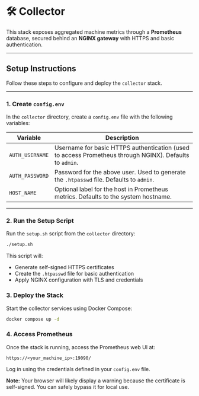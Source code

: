 # 🛠️ Collector

This stack exposes aggregated machine metrics through a **Prometheus** database, secured behind an **NGINX gateway** with HTTPS and basic authentication.

---

## Setup Instructions

Follow these steps to configure and deploy the `collector` stack.

---

### 1. Create `config.env`

In the `collector` directory, create a `config.env` file with the following variables:

| Variable        | Description                                                                 |
|-----------------|-----------------------------------------------------------------------------|
| `AUTH_USERNAME` | Username for basic HTTPS authentication (used to access Prometheus through NGINX). Defaults to `admin`. |
| `AUTH_PASSWORD` | Password for the above user. Used to generate the `.htpasswd` file. Defaults to `admin`. |
| `HOST_NAME`     | Optional label for the host in Prometheus metrics. Defaults to the system hostname. |

---

### 2. Run the Setup Script

Run the `setup.sh` script from the `collector` directory:

```bash
./setup.sh
```

This script will:
- Generate self-signed HTTPS certificates
- Create the `.htpasswd` file for basic authentication
- Apply NGINX configuration with TLS and credentials

### 3. Deploy the Stack
Start the collector services using Docker Compose:

```bash
docker compose up -d
```

### 4. Access Prometheus

Once the stack is running, access the Prometheus web UI at:

`https://<your_machine_ip>:19090/`

Log in using the credentials defined in your `config.env` file.

**Note:** Your browser will likely display a warning because the certificate is self-signed. You can safely bypass it for local use.

